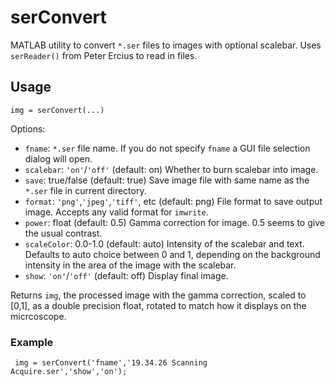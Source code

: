 # serConvert
MATLAB utility to convert `*.ser` files to images with optional scalebar. Uses `serReader()` from Peter Ercius to read in files.

## Usage
`img = serConvert(...)`

Options:

* `fname`: `*.ser` file name. If you do not specify `fname` a GUI file selection dialog will open.
* `scalebar`: `'on'`/`'off'` (default: on) Whether to burn scalebar into image.
* `save`: true/false (default: true) Save image file with same name as the `*.ser` file in current directory.
* `format`: `'png'`,`'jpeg'`,`'tiff'`, etc (default: png) File format to save output image. Accepts any valid format for `imwrite`.
* `power`: float (default: 0.5) Gamma correction for image. 0.5 seems to give the usual contrast.
* `scaleColor`: 0.0-1.0 (default: auto) Intensity of the scalebar and text. Defaults to auto choice between 0 and 1, depending on the background intensity in the area of the image with the scalebar.
* `show`: `'on'`/`'off'` (default: off) Display final image.

Returns `img`, the processed image with the gamma correction, scaled to [0,1], as a double precision float, rotated to match how it displays on the micrcoscope.

### Example
` img = serConvert('fname','19.34.26 Scanning Acquire.ser','show','on');`

